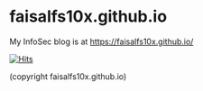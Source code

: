 # faisalfs10x.github.io
My InfoSec blog is at https://faisalfs10x.github.io/

[![Hits](https://hits.seeyoufarm.com/api/count/incr/badge.svg?url=https%3A%2F%2Fgithub.com%2Ffaisalfs10x%2Ffaisalfs10x.github.io&count_bg=%2379C83D&title_bg=%23F67023&icon=&icon_color=%23E3E537&title=visitor&edge_flat=false)](https://hits.seeyoufarm.com)

(copyright faisalfs10x.github.io)

<!-- <script data-ad-client="ca-pub-3765232276470543" async src="https://pagead2.googlesyndication.com/pagead/js/adsbygoogle.js"></script> -->
